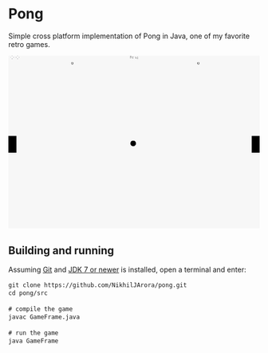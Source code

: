# Pong

Simple cross platform implementation of Pong in Java, one of my favorite retro games.

![](pongGIF.gif)

## Building and running

Assuming [Git](https://help.github.com/articles/set-up-git) and
[JDK 7 or newer](http://www.oracle.com/technetwork/java/javase/downloads/index.html)
is installed, open a terminal and enter:
```
git clone https://github.com/NikhilJArora/pong.git
cd pong/src

# compile the game
javac GameFrame.java

# run the game
java GameFrame
```
